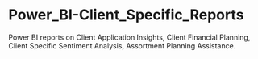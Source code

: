 # Power_BI-Client_Specific_Reports
Power BI reports on Client Application Insights, Client Financial Planning, Client Specific Sentiment Analysis, Assortment Planning Assistance.
